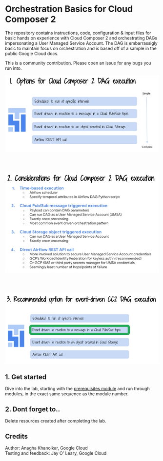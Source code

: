 # Orchestration Basics for Cloud Composer 2

The repository contains instructions, code, configuration & input files for basic hands on experience with Cloud Composer 2 and orchestrating DAGs impersonating a User Managed Service Account. The DAG is embarrassigly basic to maintain focus on orchestration and is based off of a sample in the public Google Cloud docs.<br>

This is a community contribution. Please open an issue for any bugs you run into.

![Options](09-images/00-Options.png)

<br><br>

![Recommended](09-images/02-Considerations.png)

<br><br>

![Considerations](09-images/01-Recommended.png)


## 1. Get started

Dive into the lab, starting with the [prerequisites module](02-prerequisites.md) and run through modules, in the exact same sequence as the module number.

## 2. Dont forget to..

Delete resources created after completing the lab.

## Credits

Author: Anagha Khanolkar, Google Cloud<br>
Testing and feedback: Jay O' Leary, Google Cloud

